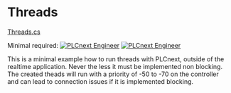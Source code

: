 ﻿# Threads
[Threads.cs](Threads.cs)

Minimal required: 
[![PLCnext Engineer](https://img.shields.io/badge/PLCnext_Engineer-2019.0_LTS-blue.svg)](https://www.plcnext-community.net)
[![PLCnext Engineer](https://img.shields.io/badge/PLCnext_Firmware-2019.0_LTS-blue.svg)](https://www.plcnext-community.net)

This is a minimal example how to run threads with PLCnext, outside of the realtime application. Never the less it must be implemented non blocking.
The created theads will run with a priority of -50 to -70 on the controller and can lead to connection issues if it is implemented blocking.